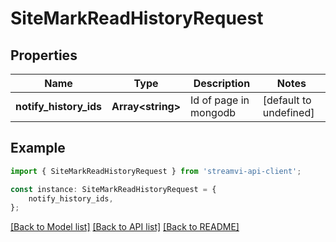 # SiteMarkReadHistoryRequest


## Properties

Name | Type | Description | Notes
------------ | ------------- | ------------- | -------------
**notify_history_ids** | **Array&lt;string&gt;** | Id of page in mongodb | [default to undefined]

## Example

```typescript
import { SiteMarkReadHistoryRequest } from 'streamvi-api-client';

const instance: SiteMarkReadHistoryRequest = {
    notify_history_ids,
};
```

[[Back to Model list]](../README.md#documentation-for-models) [[Back to API list]](../README.md#documentation-for-api-endpoints) [[Back to README]](../README.md)
